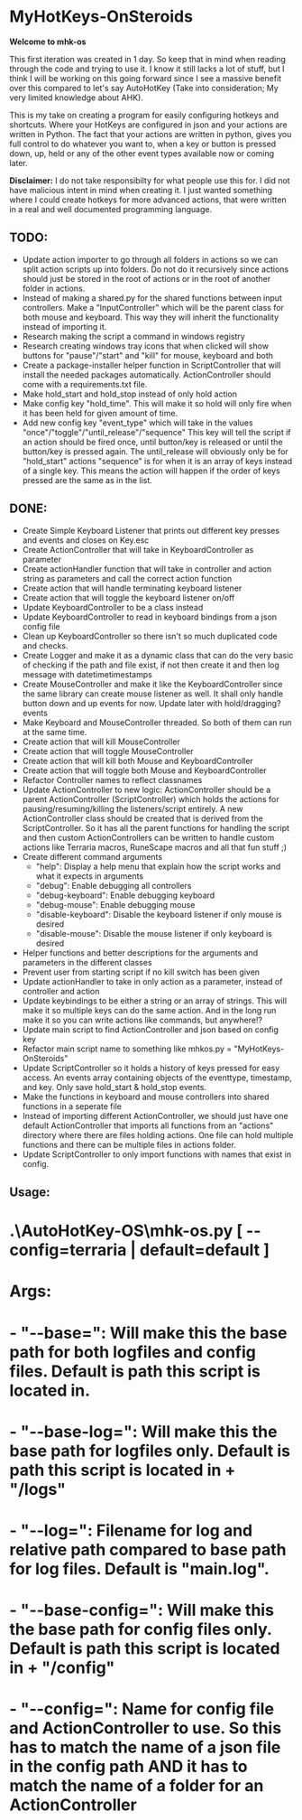 # MyHotKeys-OnSteroids
**Welcome to mhk-os**<br>

This first iteration was created in 1 day. So keep that in mind when reading through the code and trying to use it. I know it still lacks a lot of stuff, but I think I will be working on this going forward since I see a massive benefit over this compared to let's say AutoHotKey (Take into consideration; My very limited knowledge about AHK). 
<br> 

This is my take on creating a program for easily configuring hotkeys and shortcuts. Where your HotKeys are configured in json and your actions are written in Python. The fact that your actions are written in python, gives you full control to do whatever you want to, when a key or button is pressed down, up, held or any of the other event types available now or coming later. <br> 

**Disclaimer:** I do not take responsibilty for what people use this for. I did not have malicious intent in mind when creating it. I just wanted something where I could create hotkeys for more advanced actions, that were written in a real and well documented programming language.


## TODO:
- Update action importer to go through all folders in actions so we can split action scripts up into folders. Do not do it recursively since actions should just be stored in the root of actions or in the root of another folder in actions.
- Instead of making a shared.py for the shared functions between input controllers. Make a "InputController" which will be the parent class for both mouse and keyboard. This way they will inherit the functionality instead of importing it.
- Research making the script a command in windows registry
- Research creating windows tray icons that when clicked will show buttons for "pause"/"start" and "kill" for mouse, keyboard and both
- Create a package-installer helper function in ScriptController that will install the needed packages automatically. ActionController should come with a requirements.txt file.
- Make hold_start and hold_stop instead of only hold action
- Make config key "hold_time". This will make it so hold will only fire when it has been held for given amount of time.
- Add new config key "event_type" which will take in the values "once"/"toggle"/"until_release"/"sequence"
     This key will tell the script if an action should be fired once, until button/key is released or until the button/key is pressed again.
     The until_release will obviously only be for "hold_start" actions
     "sequence" is for when it is an array of keys instead of a single key. This means the action will happen if the order of keys pressed are the same as in the list.



## DONE:
- Create Simple Keyboard Listener that prints out different key presses and events and closes on Key.esc
- Create ActionController that will take in KeyboardController as parameter
- Create actionHandler function that will take in controller and action string as parameters and call the correct action function
- Create action that will handle terminating keyboard listener
- Create action that will toggle the keyboard listener on/off
- Update KeyboardController to be a class instead
- Update KeyboardController to read in keyboard bindings from a json config file
- Clean up KeyboardController so there isn't so much duplicated code and checks.
- Create Logger and make it as a dynamic class that can do the very basic of checking if the path and file exist, if not then create it and then log message with datetimetimestamps
- Create MouseController and make it like the KeyboardController since the same library can create mouse listener as well. 
     It shall only handle button down and up events for now. Update later with hold/dragging? events
- Make Keyboard and MouseController threaded. So both of them can run at the same time.
- Create action that will kill MouseController
- Create action that will toggle MouseController
- Create action that will kill both Mouse and KeyboardController
- Create action that will toggle both Mouse and KeyboardController
- Refactor Controller names to reflect classnames
- Update ActionController to new logic:
     ActionController should be a parent ActionController (ScriptController) which holds the actions for pausing/resuming/killing the listeners/script entirely.
     A new ActionController class should be created that is derived from the ScriptController. 
     So it has all the parent functions for handling the script and then custom ActionControllers can be written to handle custom actions like Terraria macros, RuneScape macros and all that fun stuff ;)
- Create different command arguments 
     - "help": Display a help menu that explain how the script works and what it expects in arguments
     - "debug": Enable debugging all controllers
     - "debug-keyboard": Enable debugging keyboard
     - "debug-mouse": Enable debugging mouse
     - "disable-keyboard": Disable the keyboard listener if only mouse is desired
     - "disable-mouse": Disable the mouse listener if only keyboard is desired
- Helper functions and better descriptions for the arguments and parameters in the different classes
- Prevent user from starting script if no kill switch has been given
- Update actionHandler to take in only action as a parameter, instead of controller and action
- Update keybindings to be either a string or an array of strings. This will make it so multiple keys can do the same action. And in the long run make it so you can write actions like commands, but anywhere!?
- Update main script to find ActionController and json based on config key
- Refactor main script name to something like mhkos.py = "MyHotKeys-OnSteroids"
- Update ScriptController so it holds a history of keys pressed for easy access. An events array containing objects of the eventtype, timestamp, and key. Only save hold_start & hold_stop events.
- Make the functions in keyboard and mouse controllers into shared functions in a seperate file
- Instead of importing different ActionController, we should just have one default ActionController that imports all functions from an "actions" directory where there are files holding actions. One file can hold multiple functions and there can be multiple files in actions folder.
- Update ScriptController to only import functions with names that exist in config.

## Usage:
# .\AutoHotKey-OS\mhk-os.py [ --config=terraria | default=default ]
# Args:
#   - "--base=": Will make this the base path for both logfiles and config files. Default is path this script is located in.
#   - "--base-log=": Will make this the base path for logfiles only. Default is path this script is located in + "/logs"
#   - "--log=": Filename for log and relative path compared to base path for log files. Default is "main.log".
#   - "--base-config=": Will make this the base path for config files only. Default is path this script is located in + "/config"
#   - "--config=": Name for config file and ActionController to use. So this has to match the name of a json file in the config path AND it has to match the name of a folder for an ActionController